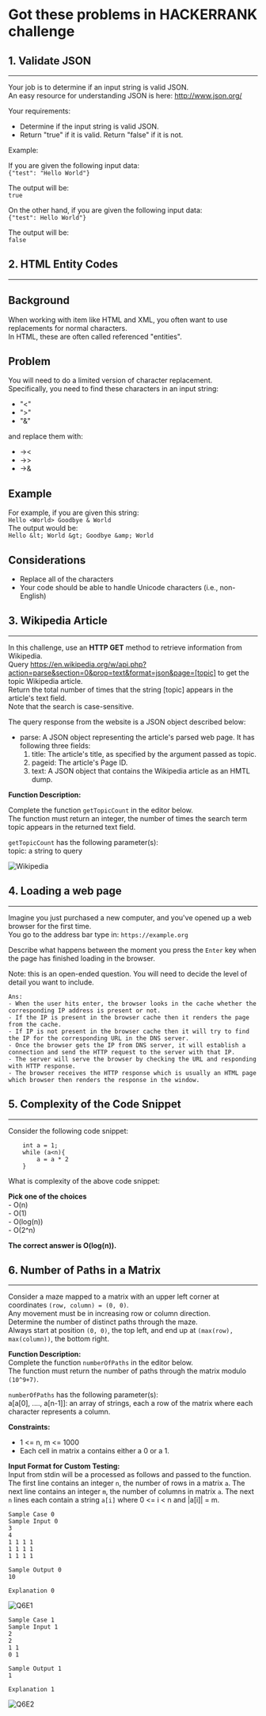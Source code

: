 # Got these problems in HACKERRANK challenge


## 1. Validate JSON
-----
Your job is to determine if an input string is valid JSON.  
An easy resource for understanding JSON is here: http://www.json.org/   

Your requirements:
  - Determine if the input string is valid JSON.   
  - Return "true" if it is valid. Return "false" if it is not.   
  
Example:  

If you are given the following input data:   
`{"test": "Hello World"}`


The output will be:   
`true`

On the other hand, if you are given the following input data:    
`{"test": Hello World"}`

The output will be:   
`false`



## 2. HTML Entity Codes
-----

## Background
When working with item like HTML and XML, you often want to use replacements for normal characters.   
In HTML, these are often called referenced "entities".   


## Problem
You will need to do a limited version of character replacement.   
Specifically, you need to find these characters in an input string:
 - "<"     
 - ">"    
 - "&"    

and replace them with:     

 - ->&lt;     
 - ->&gt;     
 - ->&amp;    
 
## Example

For example, if you are given this string:   
`Hello <World> Goodbye & World`      
The output would be:     
`Hello &lt; World &gt; Goodbye &amp; World`  


## Considerations

 - Replace all of the characters
 - Your code should be able to handle Unicode characters (i.e., non-English)


## 3. Wikipedia Article
-----

In this challenge, use an **HTTP GET** method to retrieve information from Wikipedia.  
Query https://en.wikipedia.org/w/api.php?action=parse&section=0&prop=text&format=json&page=[topic] to get the topic Wikipedia article.  
Return the total number of times that the string [topic] appears in the article's text field.   
Note that the search is case-sensitive.  

The query response from the website is a JSON object described below:  
  - parse: A JSON object representing the article's parsed web page. It has following three fields:
	1. title: The article's title, as specified by the argument passed as topic.
	2. pageid: The article's Page ID.
	3. text: A JSON object that contains the Wikipedia article as an HMTL dump.
	
**Function Description:**     

Complete the function `getTopicCount` in the editor below.  
The function must return an integer, the number of times the search term topic appears in the returned text field.
	
`getTopicCount` has the following parameter(s):     
	topic: a string to query
	
	
[image0]: ./images/Wikipedia.JPG "Wikipedia"
![Wikipedia][image0]
	

## 4. Loading a web page
-----

Imagine you just purchased a new computer, and you've opened up a web browser for the first time.  
You go to the address bar type in:
`https://example.org`

Describe what happens between the moment you press the `Enter` key when the page has finished loading in the browser.  

Note: this is an open-ended question. You will need to decide the level of detail you want to include.  


	Ans: 
	- When the user hits enter, the browser looks in the cache whether the corresponding IP address is present or not.
	- If the IP is present in the browser cache then it renders the page from the cache.
	- If IP is not present in the browser cache then it will try to find the IP for the corresponding URL in the DNS server.
	- Once the browser gets the IP from DNS server, it will establish a connection and send the HTTP request to the server with that IP.
	- The server will serve the browser by checking the URL and responding with HTTP response.
	- The browser receives the HTTP response which is usually an HTML page which browser then renders the response in the window. 

	
## 5. Complexity of the Code Snippet
-----

Consider the following code snippet:

		int a = 1;
		while (a<n){
			a = a * 2
		}

What is complexity of the above code snippet:      

**Pick one of the choices**     
	 - O(n)     
	 - O(1)     
	 - O(log(n))     
	 - O(2^n)      

**The correct answer is O(log(n)).**
	 
	 
## 6. Number of Paths in a Matrix
-----

Consider a maze mapped to a matrix with an upper left corner at coordinates `(row, column) = (0, 0)`.   
Any movement must be in increasing row or column direction.  
Determine the number of distinct paths through the maze.  
Always start at position `(0, 0)`, the top left, and end up at `(max(row), max(column))`, the bottom right.   


**Function Description:**   
Complete the function `numberOfPaths` in the editor below.   
The function must return the number of paths through the matrix modulo `(10^9+7)`.   

`numberOfPaths` has the following parameter(s):     
a[a[0], ...., a[n-1]]: an array of strings, each a row of the matrix where each character represents a column.   


**Constraints:**
   - 1 <= n, m <= 1000
   - Each cell in matrix a contains either a 0 or a 1. 
   
**Input Format for Custom Testing:**    
Input from stdin will be a processed as follows and passed to the function.
The first line contains an integer `n`, the number of rows in a matrix `a`.
The next line contains an integer `m`, the number of columns in matrix `a`.
The next `n` lines each contain a string `a[i]` where 0 <= i < n and |a[i]| = m. 



	Sample Case 0 
	Sample Input 0
	3
	4
	1 1 1 1
	1 1 1 1
	1 1 1 1
	
	Sample Output 0 
	10
	
	Explanation 0
[image1]: ./images/Q6E1.JPG "Q6E1"
![Q6E1][image1]
	
	Sample Case 1 
	Sample Input 1
	2
	2
	1 1
	0 1
	
	Sample Output 1 
	1
	
	Explanation 1
[image2]: ./images/Q6E2.JPG "Q6E2"
![Q6E2][image2]
	
